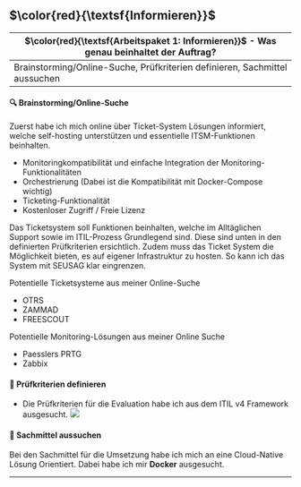 ## $\color{red}{\textsf{Informieren}}$

| $\color{red}{\textsf{Arbeitspaket 1: Informieren}}$ - Was genau beinhaltet der Auftrag? |
| --------------------------------------------------------------------------------------- |
| Brainstorming/Online-Suche, Prüfkriterien definieren, Sachmittel aussuchen              |

#### :mag: Brainstorming/Online-Suche

Zuerst habe ich mich online über Ticket-System Lösungen informiert, welche self-hosting unterstützen und essentielle ITSM-Funktionen beinhalten.

- Monitoringkompatibilität und einfache Integration der Monitoring-Funktionalitäten
- Orchestrierung (Dabei ist die Kompatibilität mit Docker-Compose wichtig)
- Ticketing-Funktionalität
- Kostenloser Zugriff / Freie Lizenz

Das Ticketsystem soll Funktionen beinhalten, welche im Alltäglichen Support sowie im ITIL-Prozess Grundlegend sind. Diese sind unten in den definierten Prüfkriterien ersichtlich.
Zudem muss das Ticket System die Möglichkeit bieten, es auf eigener Infrastruktur zu hosten.
So kann ich das System mit SEUSAG klar eingrenzen.

Potentielle Ticketsysteme aus meiner Online-Suche

- OTRS
- ZAMMAD
- FREESCOUT

Potentielle Monitoring-Lösungen aus meiner Online Suche
- Paesslers PRTG
- Zabbix

#### :scroll: Prüfkriterien definieren

- Die Prüfkriterien für die Evaluation habe ich aus dem ITIL v4 Framework ausgesucht.
![](./_attachements/3_ITSM_Grundlagen.png)


#### :wrench: Sachmittel aussuchen

Bei den Sachmittel für die Umsetzung habe ich mich an eine Cloud-Native Lösung Orientiert. Dabei habe ich mir **Docker** ausgesucht.
______
